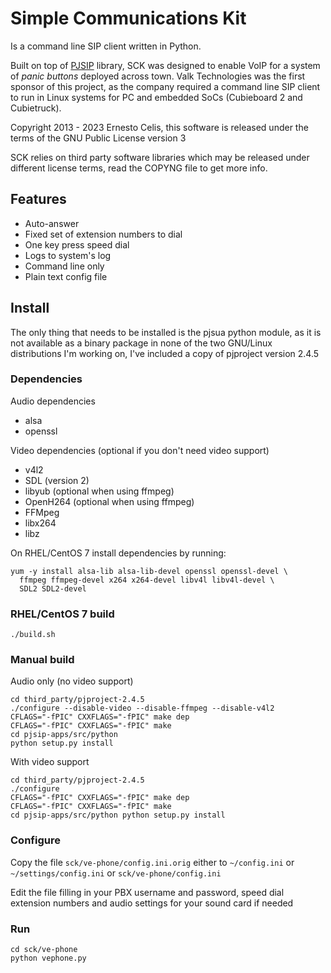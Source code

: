 # Simple Communications Kit

Is a command line SIP client written in Python.

Built on top of [PJSIP](https://www.pjsip.org/) library, SCK was designed to
enable VoIP for a system of _panic buttons_ deployed across
town. Valk Technologies was the first sponsor of this project, as the company required a
command line SIP client to run in Linux
systems for PC and embedded SoCs (Cubieboard 2 and Cubietruck).

Copyright 2013 - 2023 Ernesto Celis, this software is released under the
terms of the GNU Public License version 3

SCK relies on third party software libraries which may be released
under different license terms, read the COPYNG file to get more info.


## Features

* Auto-answer
* Fixed set of extension numbers to dial
* One key press speed dial
* Logs to system's log
* Command line only
* Plain text config file


## Install

The only thing that needs to be installed is the pjsua python module, as
it is not available as a binary package in none of the two GNU/Linux
distributions I'm working on, I've included a copy of pjproject
version 2.4.5

### Dependencies

Audio dependencies

* alsa
* openssl

Video dependencies (optional if you don't need video support)

* v4l2
* SDL (version 2)
* libyub (optional when using ffmpeg)
* OpenH264 (optional when using ffmpeg)
* FFMpeg
* libx264
* libz

On RHEL/CentOS 7 install dependencies by running:


    yum -y install alsa-lib alsa-lib-devel openssl openssl-devel \
      ffmpeg ffmpeg-devel x264 x264-devel libv4l libv4l-devel \
      SDL2 SDL2-devel


### RHEL/CentOS 7 build


    ./build.sh


### Manual build

Audio only (no video support)


    cd third_party/pjproject-2.4.5
    ./configure --disable-video --disable-ffmpeg --disable-v4l2
    CFLAGS="-fPIC" CXXFLAGS="-fPIC" make dep
    CFLAGS="-fPIC" CXXFLAGS="-fPIC" make
    cd pjsip-apps/src/python
    python setup.py install


With video support


    cd third_party/pjproject-2.4.5
    ./configure
    CFLAGS="-fPIC" CXXFLAGS="-fPIC" make dep
    CFLAGS="-fPIC" CXXFLAGS="-fPIC" make
    cd pjsip-apps/src/python python setup.py install


### Configure

Copy the file `sck/ve-phone/config.ini.orig` either to `~/config.ini` or
`~/settings/config.ini` or `sck/ve-phone/config.ini`

Edit the file filling in your PBX username and password, speed dial
extension numbers and audio settings for your sound card if needed


### Run


    cd sck/ve-phone
    python vephone.py

